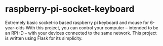 # raspberry-pi-socket-keyboard
Extremely basic socket-io based raspberry pi keyboard and mouse for 6-year-olds
With this project, you can control your computer – intended to be an RPi :D – with your devices connected to the same network.
This project is written using Flask for its simplicity.
